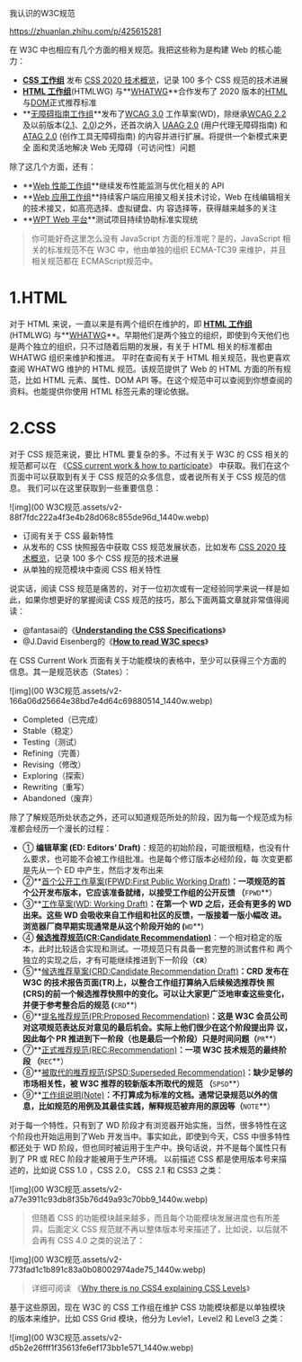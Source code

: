 我认识的W3C规范

https://zhuanlan.zhihu.com/p/425615281

在 W3C 中也相应有几个方面的相关规范。我把这些称为是构建 Web 的核心能力： 

- **[CSS ⼯作组](https://link.zhihu.com/?target=https%3A//www.w3.org/Style/CSS/)** 发布 [CSS 2020 技术概览](https://link.zhihu.com/?target=https%3A//www.w3.org/TR/css-2020/)，记录 100 多个 CSS 规范的技术进展
- **[HTML ⼯作组](https://link.zhihu.com/?target=https%3A//www.w3.org/groups/wg/htmlwg)**(HTMLWG) 与**[WHATWG](https://link.zhihu.com/?target=https%3A//whatwg.org/)**合作发布了 2020 版本的[HTML](https://link.zhihu.com/?target=https%3A//html.spec.whatwg.org/review-drafts/2020-01/)与[DOM](https://link.zhihu.com/?target=https%3A//dom.spec.whatwg.org/)正式推荐标准
- **[⽆障碍指南⼯作组](https://link.zhihu.com/?target=https%3A//www.w3.org/WAI/GL/)**发布了[WCAG 3.0](https://link.zhihu.com/?target=https%3A//www.w3.org/TR/wcag-3.0/) ⼯作草案(WD)，除继承[WCAG 2.2](https://link.zhihu.com/?target=https%3A//www.w3.org/TR/WCAG22/)及以前版本([2.1](https://link.zhihu.com/?target=https%3A//www.w3.org/TR/WCAG21/)、[2.0](https://link.zhihu.com/?target=https%3A//www.w3.org/TR/WCAG20/))之外，还⾸次纳⼊ [UAAG 2.0](https://link.zhihu.com/?target=https%3A//www.w3.org/TR/UAAG20/) (⽤户代理⽆障碍指南) 和[ATAG 2.0](https://link.zhihu.com/?target=https%3A//www.w3.org/TR/ATAG20/) (创作⼯具⽆障碍指南) 的内容并进⾏扩展。将提供⼀个新模式来更全 ⾯和灵活地解决 Web ⽆障碍（可访问性）问题

除了这几个方面，还有： 

- **[Web 性能⼯作组](https://link.zhihu.com/?target=https%3A//www.w3.org/webperf/)**继续发布性能监测与优化相关的 API
- **[Web 应⽤⼯作组](https://link.zhihu.com/?target=https%3A//w3c.github.io/webappswg/)**持续客户端应⽤接⼜相关技术讨论，Web 在线编辑相关的技术接⼜，如⾼亮选择、虚拟键盘、内 容选择等，获得越来越多的关注
- **[WPT Web 平台](https://link.zhihu.com/?target=https%3A//wpt.fyi/results/%3Flabel%3Dexperimental%26label%3Dmaster%26aligned)**测试项⽬持续协助标准实现统

> 你可能好奇这里怎么没有 JavaScript 方面的标准呢？是的，JavaScript 相关的标准规范不在 W3C 中，他由单独的组织 ECMA-TC39 来维护，并且相关规范都在 ECMAScript规范中。



# 1.HTML

对于 HTML 来说，一直以来是有两个组织在维护的，即 **[HTML ⼯作组](https://link.zhihu.com/?target=https%3A//www.w3.org/groups/wg/htmlwg)**(HTMLWG) 与**[WHATWG](https://link.zhihu.com/?target=https%3A//whatwg.org/)**。早期他们是两个独立的组织，即使到今天他们也是两个独立的组织，只不过随着后期的发展，有关于 HTML 相关的标准都由 WHATWG 组织来维护和推进。  平时在查阅有关于 HTML 相关规范，我也更喜欢查阅 WHATWG 维护的 HTML 规范。该规范提供了 Web 的 HTML 方面的所有规范，比如 HTML 元素、属性、DOM API 等。在这个规范中可以查阅到你想查阅的资料。也能提供你使用 HTML 标签元素的理论依据。



# 2.CSS

对于 CSS 规范来说，要比 HTML 要复杂的多。不过有关于 W3C 的 CSS 相关的规范都可以在 《[CSS current work & how to participate](https://link.zhihu.com/?target=https%3A//www.w3.org/Style/CSS/current-work)》 中获取。我们在这个页面中可以获取到有关于 CSS 规范的众多信息，或者说所有关于 CSS 规范的信息。  我们可以在这里获取到一些重要信息： 

![img](00 W3C规范.assets/v2-88f7fdc222a4f3e4b28d068c855de96d_1440w.webp)

- 订阅有关于 CSS 最新特性
- 从发布的 CSS 快照报告中获取 CSS 规范发展状态，比如发布 [CSS 2020 技术概览](https://link.zhihu.com/?target=https%3A//www.w3.org/TR/css-2020/)，记录 100 多个 CSS 规范的技术进展
- 从单独的规范模块中查阅 CSS 相关特性



说实话，阅读 CSS 规范是痛苦的，对于一位初次或有一定经验同学来说一样是如此，如果你想更好的掌握阅读 CSS 规范的技巧，那么下面两篇文章就非常值得阅读： 

- @fantasai的《**[Understanding the CSS Specifications](https://link.zhihu.com/?target=https%3A//www.w3.org/Style/CSS/read)**》
- @J.David Eisenberg的《**[How to read W3C specs](https://link.zhihu.com/?target=https%3A//www.alistapart.com/articles/readspec/)**》



在 CSS Current Work 页面有关于功能模块的表格中，至少可以获得三个方面的信息。其一是规范状态（States）： 

![img](00 W3C规范.assets/v2-166a06d25664e38bd7e4d64c69880514_1440w.webp)

- Completed（已完成）
- Stable（稳定）
- Testing（测试）
- Refining（完善）
- Revising（修改）
- Exploring（探索）
- Rewriting（重写）
- Abandoned（废弃）

除了了解规范所处状态之外，还可以知道规范所处的阶段，因为每一个规范成为标准都会经历一个漫长的过程： 

- ① **编辑草案 (ED: Editors’ Draft)**：规范的初始阶段，可能很粗糙，也没有什么要求，也可能不会被⼯作组批准。也是每个修订版本必经阶段，每 次变更都是先从⼀个 ED 中产⽣，然后才发布出来
- ②**[⾸个公开⼯作草案(FPWD:First Public Working Draft)](https://link.zhihu.com/?target=https%3A//www.w3.org/2020/Process-20200915/%23fpwd)**：⼀项规范的⾸个公开发布版本，它应该准备就绪，以接受⼯作组的公开反馈 （**`FPWD`**）
- ③**[⼯作草案(WD: Working Draft)](https://link.zhihu.com/?target=https%3A//www.w3.org/2020/Process-20200915/%23RecsWD)**：在第⼀个 WD 之后，还会有更多的 WD出来。这些 WD 会吸收来⾃⼯作组和社区的反馈，⼀版接着⼀版⼩幅改 进。浏览器⼚商早期实现通常是从这个阶段开始的 (**`WD`**)
- ④ **[候选推荐规范(CR:Candidate Recommendation)](https://link.zhihu.com/?target=https%3A//www.w3.org/2020/Process-20200915/%23RecsCR)**：⼀个相对稳定的版本，此时⽐较适合实现和测试。⼀项规范只有具备⼀套完整的测试套件和 两个独⽴的实现之后，才有可能继续推进到下⼀阶段（**`CR`**）
- ⑤**[候选推荐草案(CRD:Candidate Recommendation Draft)](https://link.zhihu.com/?target=https%3A//www.w3.org/2020/Process-20200915/%23RecsCR)**：CRD 发布在 W3C 的技术报告页⾯(TR)上，以整合⼯作组打算纳⼊后续候选推荐快 照(CRS)的前⼀个候选推荐快照中的变化。可以让⼤家更⼴泛地审查这些变化，并便于参考整合后的规范 (**`CRD`**)
- ⑥**[提名推荐规范(PR:Proposed Recommendation)](https://link.zhihu.com/?target=https%3A//www.w3.org/2020/Process-20200915/%23RecsPR)**：这是 W3C 会员公司对这项规范表达反对意见的最后机会。实际上他们很少在这个阶段提出异 议，因此每个 PR 推进到下⼀阶段（也是最后⼀个阶段）只是时间问题（**`PR`**）
- ⑦**[正式推荐规范(REC:Recommendation)](https://link.zhihu.com/?target=https%3A//www.w3.org/2020/Process-20200915/%23RecsW3C)**：⼀项 W3C 技术规范的最终阶段 （**`REC`**）
- ⑧**[被取代的推荐规范(SPSD:Superseded Recommendation)](https://link.zhihu.com/?target=https%3A//www.w3.org/2020/Process-20200915/%23RecsObs)**：缺少⾜够的市场相关性，被 W3C 推荐的较新版本所取代的规范 （**`SPSD`**）
- ⑨**[⼯作组说明(Note)](https://link.zhihu.com/?target=https%3A//www.w3.org/2020/Process-20200915/%23WGNote)**：不打算成为标准的⽂档。通常记录规范以外的信息，⽐如规范的⽤例及其最佳实践，解释规范被弃⽤的原因等（**`NOTE`**）

对于每一个特性，只有到了 WD 阶段才有浏览器开始实施，当然，很多特性在这个阶段也开始运用到了Web 开发当中。事实如此，即使到今天，CSS 中很多特性都还处于 WD 阶段，但也同时被运用于生产中。换句话说，并不是每个属性只有到了 PR 或 REC 阶段才能被用于生产环境。  以前描述 CSS 都是使用版本号来描述的，比如说 CSS 1.0 ，CSS 2.0， CSS 2.1 和 CSS3 之类：

![img](00 W3C规范.assets/v2-a77e3911c93db8f35b76d49a93c70bb9_1440w.webp)

> 但随着 CSS 的功能模块越来越多，而且每个功能模块发展进度也有所差异。后面定义 CSS 规范就不再以整体版本号来描述了，比如说，以后就不会再有 CSS 4.0 之类的说法了： 

![img](00 W3C规范.assets/v2-773fad1c1b891c83a0b08002974ade75_1440w.webp)

> 详细可阅读 《[Why there is no CSS4 explaining CSS Levels](https://link.zhihu.com/?target=https%3A//rachelandrew.co.uk/archives/2016/09/13/why-there-is-no-css4-explaining-css-levels/)》

基于这些原因，现在 W3C 的 CSS 工作组在维护 CSS 功能模块都是以单独模块的版本来维护，比如 CSS Grid 模块，他分为 Levle1，Level2 和 Level3 之类： 

![img](00 W3C规范.assets/v2-d5b2e26fff1f35613fe6ef173bb1e571_1440w.webp)















































